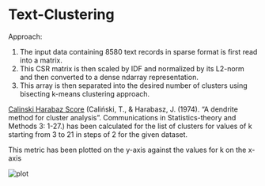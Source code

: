 # Text-Clustering

Approach:
1.	The input data containing 8580 text records in sparse format is first read into a matrix.
2.	This CSR matrix is then scaled by IDF and normalized by its L2-norm and then converted to a dense ndarray representation.
3.	This array is then separated into the desired number of clusters using bisecting k-means clustering approach.

[Calinski Harabaz Score](http://www.tandfonline.com/doi/abs/10.1080/03610927408827101) (Caliński, T., & Harabasz, J. (1974). “A dendrite method for cluster analysis”. Communications in Statistics-theory and Methods 3: 1-27.) has been calculated for the list of clusters for values of k starting from 3 to 21 in steps of 2 for the given dataset.

This metric has been plotted on the y-axis against the values for k on the x-axis

![plot](https://user-images.githubusercontent.com/25673997/33753064-33aecb48-db9a-11e7-8f24-eb86118e9827.png)
